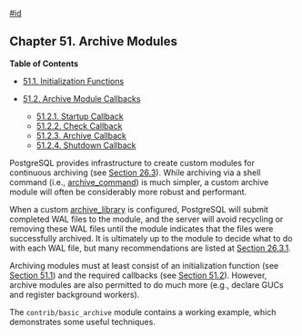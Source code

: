 [#id](#ARCHIVE-MODULES)

## Chapter 51. Archive Modules

**Table of Contents**

- [51.1. Initialization Functions](archive-module-init)
- [51.2. Archive Module Callbacks](archive-module-callbacks)

  - [51.2.1. Startup Callback](archive-module-callbacks#ARCHIVE-MODULE-STARTUP)
  - [51.2.2. Check Callback](archive-module-callbacks#ARCHIVE-MODULE-CHECK)
  - [51.2.3. Archive Callback](archive-module-callbacks#ARCHIVE-MODULE-ARCHIVE)
  - [51.2.4. Shutdown Callback](archive-module-callbacks#ARCHIVE-MODULE-SHUTDOWN)

PostgreSQL provides infrastructure to create custom modules for continuous archiving (see [Section 26.3](continuous-archiving)). While archiving via a shell command (i.e., [archive_command](runtime-config-wal#GUC-ARCHIVE-COMMAND)) is much simpler, a custom archive module will often be considerably more robust and performant.

When a custom [archive_library](runtime-config-wal#GUC-ARCHIVE-LIBRARY) is configured, PostgreSQL will submit completed WAL files to the module, and the server will avoid recycling or removing these WAL files until the module indicates that the files were successfully archived. It is ultimately up to the module to decide what to do with each WAL file, but many recommendations are listed at [Section 26.3.1](continuous-archiving#BACKUP-ARCHIVING-WAL).

Archiving modules must at least consist of an initialization function (see [Section 51.1](archive-module-init)) and the required callbacks (see [Section 51.2](archive-module-callbacks)). However, archive modules are also permitted to do much more (e.g., declare GUCs and register background workers).

The `contrib/basic_archive` module contains a working example, which demonstrates some useful techniques.
